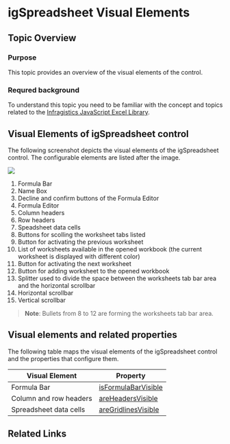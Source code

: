 ﻿<!--
|metadata|
{
    "fileName": "igspreadsheet-visual-elements",
    "controlName": "igSpreadsheet",
    "tags": []
}
|metadata|
-->

# igSpreadsheet Visual Elements

## Topic Overview
### Purpose
This topic provides an overview of the visual elements of the control.

### Requred background
To understand this topic you need to be familiar with the concept and topics related to the [Infragistics JavaScript Excel Library](javascript-excel-library.html).

## Visual Elements of igSpreadsheet control
The following screenshot depicts the visual elements of the igSpreadsheet control. The configurable elements are listed after the image.

![](images/igSpreadsheet_visual_elements.png)

1. Formula Bar
2. Name Box
3. Decline and confirm buttons of the Formula Editor
4. Formula Editor
5. Column headers
6. Row headers
7. Speadsheet data cells
8. Buttons for scolling the worksheet tabs listed
9. Button for activating the previous worksheet
10. List of worksheets available in the opened workbook (the current worksheet is displayed with different color)
11. Button for activating the next worksheet
12. Button for adding worksheet to the opened workbook
13. Splitter used to divide the space between the worksheets tab bar area and the horizontal scrollbar
14. Horizontal scrollbar
15. Vertical scrollbar

>**Note**: Bullets from 8 to 12 are forming the worksheets tab bar area.

## Visual elements and related properties

The following table maps the visual elements of the igSpreadsheet control and the properties that configure them.

Visual Element|Property
---|---
Formula Bar| [isFormulaBarVisible](%%jQueryApiUrl%%/ui.igspreadsheet#options:isFormulaBarVisible)
Column and row headers| [areHeadersVisible](%%jQueryApiUrl%%/ui.igspreadsheet#options:areHeadersVisible)
Spreadsheet data cells| [areGridlinesVisible](%%jQueryApiUrl%%/ui.igspreadsheet#options:areGridlinesVisible)

## Related Links
